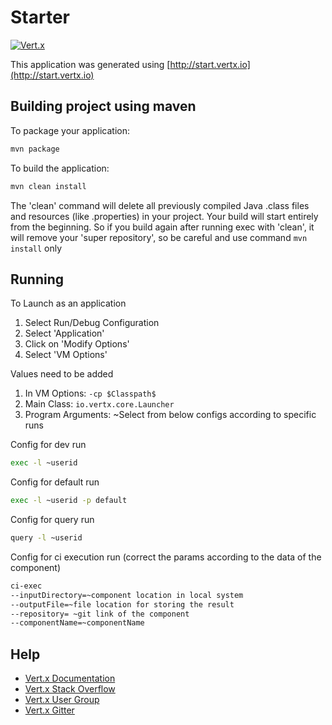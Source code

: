 # Starter

[![Vert.x](https://img.shields.io/badge/vert.x-3.9.4-purple.svg)](https://vertx.io)

This application was generated using [http://start.vertx.io](http://start.vertx.io)

## Building project using maven

To package your application:

```bash
mvn package
```

To build the application:

```bash
mvn clean install
```

The 'clean' command will delete all previously compiled Java .class files
and resources (like .properties) in your project.
Your build will start entirely from the beginning.
So if you build again after running exec with 'clean',
it will remove your 'super repository', so be careful and use command `mvn install` only

## Running

To Launch as an application

1. Select Run/Debug Configuration
2. Select 'Application'
3. Click on 'Modify Options'
4. Select 'VM Options'

Values need to be added

1. In VM Options: `-cp $Classpath$`
2. Main Class: `io.vertx.core.Launcher`
3. Program Arguments: ~Select from below configs according to specific runs

Config for dev run

```bash
exec -l ~userid
```

Config for default run

```bash
exec -l ~userid -p default
```

Config for query run

```bash
query -l ~userid
```

Config for ci execution run (correct the params according to the data of the component)

```bash
ci-exec
--inputDirectory=~component location in local system
--outputFile=~file location for storing the result
--repository= ~git link of the component
--componentName=~componentName
```

## Help

* [Vert.x Documentation](https://vertx.io/docs/)
* [Vert.x Stack Overflow](https://stackoverflow.com/questions/tagged/vert.x?sort=newest&pageSize=15)
* [Vert.x User Group](https://groups.google.com/forum/?fromgroups#!forum/vertx)
* [Vert.x Gitter](https://gitter.im/eclipse-vertx/vertx-users)
